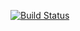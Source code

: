 [![Build
Status](https://travis-ci.org/RuohanHu/gittest.svg?branch=master)](https://travis-ci.org/RuohanHu/gittest)

